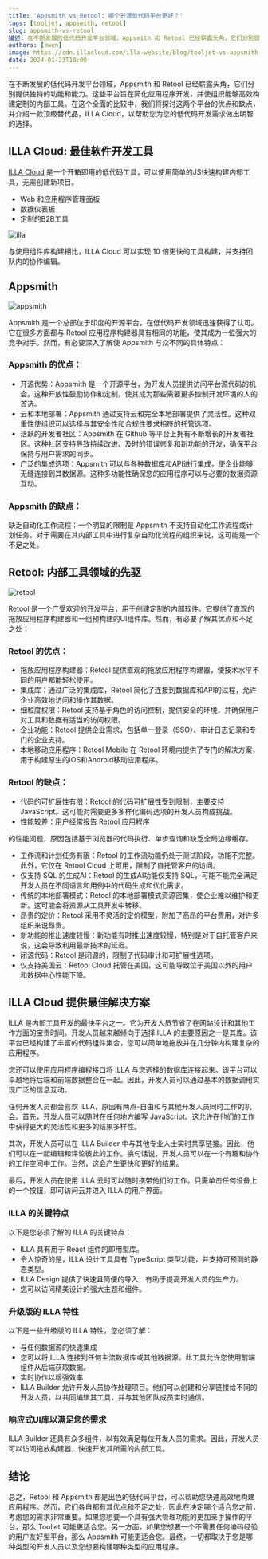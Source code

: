 ```yaml
---
title: 'Appsmith vs Retool: 哪个开源低代码平台更好？'
tags: [tooljet, appsmith, retool]
slug: appsmith-vs-retool
描述: 在不断发展的低代码开发平台领域，Appsmith 和 Retool 已经崭露头角，它们分别提供独特的功能和能力。这些平台旨在简化应用程序开发，并使组织能够高效构建定制的内部工具。在这个全面的比较中，我们将探讨这两个平台的优点和缺点，并介绍一款顶级替代品，ILLA Cloud，以帮助您为您的低代码开发需求做出明智的选择。
authors: [owen]
image: https://cdn.illacloud.com/illa-website/blog/tooljet-vs-appsmith-vs-retool/appsmith-retool.webp
date: 2024-01-23T10:00
---
```


在不断发展的低代码开发平台领域，Appsmith 和 Retool 已经崭露头角，它们分别提供独特的功能和能力。这些平台旨在简化应用程序开发，并使组织能够高效构建定制的内部工具。在这个全面的比较中，我们将探讨这两个平台的优点和缺点，并介绍一款顶级替代品，ILLA Cloud，以帮助您为您的低代码开发需求做出明智的选择。

## ILLA Cloud: 最佳软件开发工具

[ILLA Cloud](https://illacloud.com/) 是一个开箱即用的低代码工具，可以使用简单的JS快速构建内部工具，无需创建新项目。

- Web 和应用程序管理面板
- 数据仪表板
- 定制的B2B工具

![illa](https://cdn.illacloud.com/illa-website/blog/tooljet-vs-appsmith-vs-retool/illa.png)

与使用组件库构建相比，ILLA Cloud 可以实现 10 倍更快的工具构建，并支持团队内的协作编辑。

## Appsmith

![appsmith](https://cdn.illacloud.com/illa-website/blog/tooljet-vs-appsmith-vs-retool/appsmith.png)

Appsmith 是一个总部位于印度的开源平台，在低代码开发领域迅速获得了认可。它在很多方面都与 Retool 应用程序构建器具有相同的功能，使其成为一位强大的竞争对手。然而，有必要深入了解使 Appsmith 与众不同的具体特点：

### Appsmith 的优点：
- 开源优势：Appsmith 是一个开源平台，为开发人员提供访问平台源代码的机会。这种开放性鼓励协作和定制，使其成为那些需要更多控制开发环境的人的首选。
- 云和本地部署：Appsmith 通过支持云和完全本地部署提供了灵活性。这种双重性使组织可以选择与其安全性和合规性要求相符的托管选项。
- 活跃的开发者社区：Appsmith 在 Github 等平台上拥有不断增长的开发者社区。这种社区支持导致持续改进、及时的错误修复和新功能的开发，确保平台保持与用户需求的同步。
- 广泛的集成选项：Appsmith 可以与各种数据库和API进行集成，使企业能够无缝连接到其数据源。这种多功能性确保您的应用程序可以与必要的数据资源互动。

### Appsmith 的缺点：

缺乏自动化工作流程：一个明显的限制是 Appsmith 不支持自动化工作流程或计划任务。对于需要在其内部工具中进行复杂自动化流程的组织来说，这可能是一个不足之处。

## Retool: 内部工具领域的先驱

![retool](https://cdn.illacloud.com/illa-website/blog/tooljet-vs-appsmith-vs-retool/retool.png)

Retool 是一个广受欢迎的开发平台，用于创建定制的内部软件。它提供了直观的拖放应用程序构建器和一组预构建的UI组件库。然而，有必要了解其优点和不足之处：

### Retool 的优点：
- 拖放应用程序构建器：Retool 提供直观的拖放应用程序构建器，使技术水平不同的用户都能轻松使用。
- 集成库：通过广泛的集成库，Retool 简化了连接到数据库和API的过程，允许企业高效地访问和操作其数据。
- 细粒度权限：Retool 支持基于角色的访问控制，提供安全的环境，并确保用户对工具和数据有适当的访问权限。
- 企业功能：Retool 提供企业需求，包括单一登录（SSO）、审计日志记录和专门的企业支持。
- 本地移动应用程序：Retool Mobile 在 Retool 环境内提供了专门的解决方案，用于构建原生的iOS和Android移动应用程序。

### Retool 的缺点：
- 代码的可扩展性有限：Retool 的代码可扩展性受到限制，主要支持 JavaScript。这可能对需要更多多样化编码选项的开发人员构成挑战。
- 性能较差：用户经常报告 Retool 应用程序

的性能问题，原因包括基于浏览器的代码执行、单步查询和缺乏全局边缘缓存。
- 工作流和计划任务有限：Retool 的工作流功能仍处于测试阶段，功能不完整。此外，它仅在 Retool Cloud 上可用，限制了自托管客户的访问。
- 仅支持 SQL 的生成AI：Retool 的生成AI功能仅支持 SQL，可能不能完全满足开发人员在不同语言和用例中的代码生成和优化需求。
- 传统的本地部署模式：Retool 的本地部署模式资源密集，使企业难以维护和更新。这可能会将资源从工具开发中转移。
- 昂贵的定价：Retool 采用不灵活的定价模型，附加了高昂的平台费用，对许多组织来说昂贵。
- 新功能的推出速度较慢：新功能有时推出速度较慢，特别是对于自托管客户来说，这会导致利用最新技术的延迟。
- 闭源代码：Retool 是闭源的，限制了代码审计和可扩展性选项。
- 仅支持美国云：Retool Cloud 托管在美国，这可能导致位于美国以外的用户和数据中心性能下降。

## ILLA Cloud 提供最佳解决方案

ILLA 是内部工具开发的最快平台之一。它为开发人员节省了在网站设计和其他工作方面的宝贵时间。开发人员越来越倾向于选择 ILLA 的主要原因之一是其库。该平台已经构建了丰富的代码组件集合，您可以简单地拖放并在几分钟内构建复杂的应用程序。

您还可以使用应用程序编程接口将 ILLA 与您选择的数据库连接起来。该平台可以卓越地将后端和前端数据整合在一起。因此，开发人员可以通过基本的数据调用实现广泛的信息互动。

任何开发人员都会喜欢 ILLA，原因有两点-自由和与其他开发人员同时工作的机会。首先，开发人员可以随时在任何地方编写 JavaScript。这允许在他们的工作中获得更大的灵活性和更多的结果多样性。

其次，开发人员可以在 ILLA Builder 中与其他专业人士实时共享链接。因此，他们可以在一起编辑和评论彼此的工作。换句话说，开发人员可以在一个有趣和协作的工作空间中工作。当然，这会产生更快和更好的结果。

最后，开发人员在使用 ILLA 云时可以随时携带他们的工作。只需单击任何设备上的一个按钮，即可访问云并进入 ILLA 的用户界面。

### ILLA 的关键特点

以下是您必须了解的 ILLA 的关键特点：
- ILLA 具有用于 React 组件的即用型库。
- 令人惊奇的是，ILLA 设计工具具有 TypeScript 类型功能，并支持可预测的静态类型。
- ILLA Design 提供了快速且简便的导入，有助于提高开发人员的生产力。
- 您可以访问精美设计的强大主题和组件。

### 升级版的 ILLA 特性

以下是一些升级版的 ILLA 特性，您必须了解：
- 与任何数据源的快速集成
- 您可以将 ILLA 连接到任何主流数据库或其他数据源。此工具允许您使用前端组件从后端获取数据。
- 实时协作以增强效率
- ILLA Builder 允许开发人员协作处理项目。他们可以创建和分享链接给不同的开发人员，以共同编辑其工具，并与其他团队成员实时通信。

### 响应式UI库以满足您的需求

ILLA Builder 还具有众多组件，以有效满足每位开发人员的需求。因此，开发人员可以访问拖放构建器，快速开发其所需的内部工具。

## 结论

总之，Retool 和 Appsmith 都是出色的低代码平台，可以帮助您快速高效地构建应用程序。然而，它们各自都有其优点和不足之处，因此在决定哪个适合您之前，考虑您的需求非常重要。如果您想要一个具有强大管理功能的更加亲手操作的平台，那么 Tooljet 可能更适合您。另一方面，如果您想要一个不需要任何编码经验的用户友好型平台，那么 Appsmith 可能更适合您。最终，一切都取决于您是哪种类型的开发人员以及您想要构建哪种类型的应用程序。